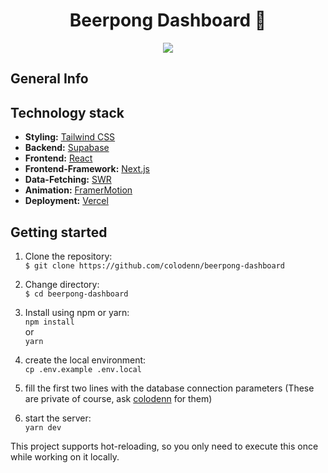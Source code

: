 <div align="center">
  <h1>Beerpong Dashboard 🍻</h1>
  <image src="https://media.giphy.com/media/3o7abJISAFpHbEHEKQ/giphy.gif">
</div>

## General Info

## Technology stack
-   **Styling:** [Tailwind CSS](https://tailwindcss.com/)
-   **Backend:** [Supabase](https://supabase.com/)
-   **Frontend:** [React](https://reactjs.org/)
-   **Frontend-Framework:** [Next.js](https://nextjs.org/)
-   **Data-Fetching:** [SWR](https://swr.vercel.app/)
-   **Animation:** [FramerMotion](https://www.framer.com/docs/animation/)
-   **Deployment:** [Vercel](https://vercel.com/)

## Getting started
  
1. Clone the repository:  
`$ git clone https://github.com/colodenn/beerpong-dashboard`

2. Change directory:  
  `$ cd beerpong-dashboard`
3. Install using npm or yarn:  
  `npm install` <br/>
  or <br/>
  `yarn`

4. create the local environment:  
  `cp .env.example .env.local`
5. fill the first two lines with the database connection parameters (These are private of course, ask [colodenn](https://github.com/colodenn) for them)

6. start the server:  
  `yarn dev`

This project supports hot-reloading, so you only need to execute this once while working on it locally.
